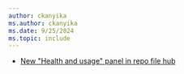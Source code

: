 ```yaml
---
author: ckanyika
ms.author: ckanyika
ms.date: 9/25/2024
ms.topic: include
---
```


- [New "Health and usage" panel in repo file hub ](#new-health-and-usage-panel-in-repo-file-hub)
